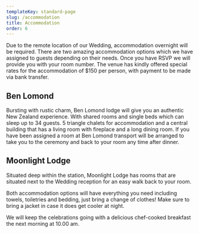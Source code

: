 ```yaml
---
templateKey: standard-page
slug: /accommodation
title: Accommodation
order: 6
---
```


Due to the remote location of our Wedding, accommodation overnight will be required. There are two amazing accommodation options which we have assigned to guests depending on their needs. Once you have RSVP we will provide you with your room number. The venue has kindly offered special rates for the accommodation of $150 per person, with payment to be made via bank transfer.

## Ben Lomond

Bursting with rustic charm, Ben Lomond lodge will give you an authentic New Zealand experience. With shared rooms and single beds which can sleep up to 34 guests. 5 triangle chalets for accommodation and a central building that has a living room with fireplace and a long dining room. If you have been assigned a room at Ben Lomond transport will be arranged to take you to the ceremony and back to your room any time after dinner.

## Moonlight Lodge

Situated deep within the station, Moonlight Lodge has rooms that are situated next to the Wedding reception for an easy walk back to your room.

Both accommodation options will have everything you need including towels, toiletries and bedding, just bring a change of clothes! Make sure to bring a jacket in case it does get cooler at night.

We will keep the celebrations going with a delicious chef-cooked breakfast the next morning at 10.00 am.
